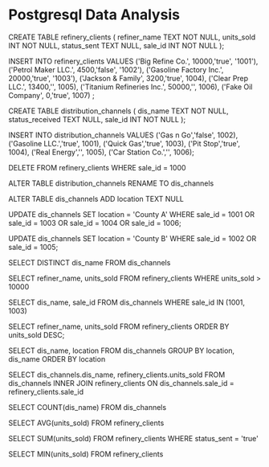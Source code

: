 # Postgresql Data Analysis

CREATE TABLE refinery_clients (
 refiner_name TEXT NOT NULL,
 units_sold INT NOT NULL,
 status_sent TEXT NULL,
 sale_id INT NOT NULL
);

INSERT INTO refinery_clients VALUES
 ('Big Refine Co.', 10000,'true', '1001'),
    ('Petrol Maker LLC.', 4500,'false', '1002'),
    ('Gasoline Factory Inc.', 20000,'true', '1003'),
 ('Jackson & Family', 3200,'true', 1004),
 ('Clear Prep LLC.', 13400,'', 1005),
 ('Titanium Refineries Inc.', 50000,'', 1006),
 ('Fake Oil Company', 0,'true', 1007)
;


CREATE TABLE distribution_channels (
 dis_name TEXT NOT NULL,
 status_received TEXT NULL,
 sale_id INT NOT NULL
);

INSERT INTO distribution_channels VALUES
 ('Gas n Go','false', 1002),
    ('Gasoline LLC.','true', 1001),
    ('Quick Gas','true', 1003),
 ('Pit Stop','true', 1004),
 ('Real Energy','', 1005),
 ('Car Station Co.','', 1006);

 DELETE FROM refinery_clients
 WHERE sale_id = 1000

 ALTER TABLE distribution_channels
 RENAME TO dis_channels

 ALTER TABLE dis_channels
ADD location TEXT NULL

UPDATE dis_channels
SET location = 'County A'
WHERE sale_id = 1001 OR sale_id = 1003
OR sale_id = 1004 OR sale_id = 1006;

UPDATE dis_channels
SET location = 'County B'
WHERE sale_id = 1002 OR sale_id = 1005;

SELECT DISTINCT dis_name FROM dis_channels

SELECT refiner_name, units_sold
FROM refinery_clients
WHERE units_sold > 10000

SELECT dis_name, sale_id
FROM dis_channels
WHERE sale_id IN (1001, 1003)

SELECT refiner_name, units_sold
FROM refinery_clients
ORDER BY units_sold DESC;

SELECT dis_name, location
FROM dis_channels
GROUP BY location, dis_name
ORDER BY location

SELECT dis_channels.dis_name,
refinery_clients.units_sold
FROM dis_channels
INNER JOIN refinery_clients ON 
dis_channels.sale_id = refinery_clients.sale_id

SELECT COUNT(dis_name)
FROM dis_channels

SELECT AVG(units_sold)
FROM refinery_clients

SELECT SUM(units_sold)
FROM refinery_clients
WHERE status_sent = 'true'

SELECT MIN(units_sold)
FROM refinery_clients
